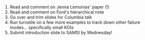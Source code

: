 1. Read and comment on Jenna Lemonias' paper (!)
2. Read and comment on Ford's hierarchical note
3. Go over and trim slides for Columbia talk
4. Run turnstile on a few more examples to track down other failure modes... specifically small KOIs
5. Submit introduction slide to SAMSI by Wednesday!
